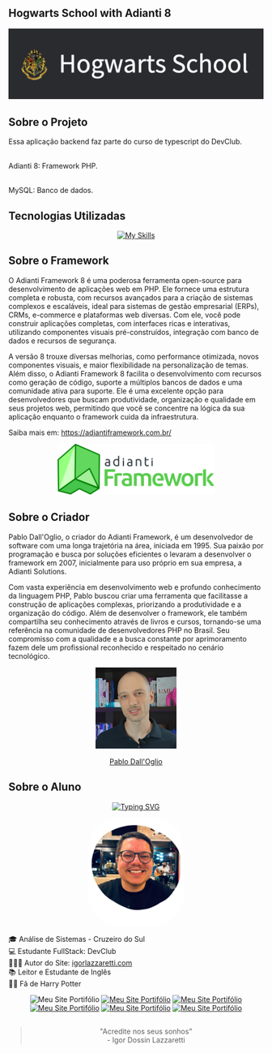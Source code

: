 <!--
    Instruções Iniciais

    Configure o Banco de Dados

    O alimente com os comandos SQL que estão em app/database/hogwartsdb.sql


    Texto para Commits:
    :man_technologist: Hogwarts School with Adianti 8
 -->

## Hogwarts School with Adianti 8

<div align="center">
   <img width="710"src="./app/images/banner.png">
</div>

## Sobre o Projeto

Essa aplicação backend faz parte do curso de typescript do DevClub.

<br> Adianti 8: Framework PHP.

<br> MySQL: Banco de dados.


## Tecnologias Utilizadas
<div align="center">

[![My Skills](https://skillicons.dev/icons?i=php,postgres,mysql)](https://skillicons.dev)

</div>

## Sobre o Framework

O Adianti Framework 8 é uma poderosa ferramenta open-source para desenvolvimento de aplicações web em PHP. Ele fornece uma estrutura completa e robusta, com recursos avançados para a criação de sistemas complexos e escaláveis,  ideal para sistemas de gestão empresarial (ERPs), CRMs, e-commerce e plataformas web diversas. Com ele, você pode construir aplicações completas, com interfaces ricas e interativas,  utilizando componentes visuais pré-construídos,  integração com banco de dados e recursos de segurança.

A versão 8 trouxe diversas melhorias, como performance otimizada, novos componentes visuais,  e maior flexibilidade na personalização de temas. Além disso, o Adianti Framework 8 facilita o desenvolvimento com recursos como  geração de código,  suporte a múltiplos bancos de dados e uma comunidade ativa para suporte. Ele é uma excelente opção para desenvolvedores que buscam produtividade,  organização e qualidade em seus projetos web,  permitindo que você se concentre na lógica da sua aplicação enquanto o framework cuida da infraestrutura.

Saiba mais em: https://adiantiframework.com.br/


<div align="center">

<img  width="310" src="./app/images/adianti.svg"> </div>

## Sobre o Criador

Pablo Dall'Oglio, o criador do Adianti Framework, é um desenvolvedor de software com uma longa trajetória na área, iniciada em 1995. Sua paixão por programação e  busca por soluções eficientes o levaram a desenvolver o framework em 2007, inicialmente para uso próprio em sua empresa, a Adianti Solutions.

Com vasta experiência em desenvolvimento web e  profundo conhecimento da linguagem PHP, Pablo  buscou criar uma ferramenta que facilitasse a construção de aplicações complexas,  priorizando a produtividade e a organização do código.  Além de desenvolver o framework, ele também compartilha seu conhecimento através de livros e cursos,  tornando-se uma referência na comunidade de desenvolvedores PHP no Brasil.  Seu compromisso com a qualidade e a busca constante por aprimoramento  fazem dele um profissional reconhecido e respeitado no cenário tecnológico.



<div align="center">
<img src="./app/images/pablo.png" width="160"><a href="https://www.linkedin.com/in/pablod" target="_blank"> <p> Pablo Dall'Oglio </p> </a>
</div>



## Sobre o Aluno
<div align="center">

[![Typing SVG](https://readme-typing-svg.herokuapp.com?font=IBM+Plex+Mono&weight=600&size=30&duration=3000&pause=700&color=ED51F7&center=true&vCenter=true&random=false&width=490&height=55&lines=Ol%C3%A1!+%F0%9F%99%8B%E2%80%8D%E2%99%82%EF%B8%8F+Meu+nome+%C3%A9+Igor;Hello!+%F0%9F%91%8B+My+name+is+Igor)](https://git.io/typing-svg)

<img src="./app/images/igor.png" width="190" style="border-radius:60px">

</div>

🎓 Análise de Sistemas - Cruzeiro do Sul <br>
💻 Estudante FullStack: DevClub <br>
👩🏻‍💻 Autor do Site: <a href="https://igorlazzaretti.com/">igorlazzaretti.com</a> <br>
📚 Leitor e Estudante de Inglês <br>
🧙‍♂️ Fã de Harry Potter  <br>

<div align="center" >
<img src="https://img.shields.io/badge/website-000000?style=for-the-badge&logo=About.me&logoColor=white" title="Meu Site Portifólio" alt="Meu Site Portifólio" width="110" height="27"/>
<a href="https://www.linkedin.com/in/igorlazzaretti/"><img src="https://img.shields.io/badge/LinkedIn-0077B5?style=for-the-badge&logo=linkedin&logoColor=white" title="Meu Site Portifólio" alt="Meu Site Portifólio" width="110" height="26"/></a>
<a href="https://www.instagram.com/dev.igorlzzrtt/"><img src="https://img.shields.io/badge/Instagram-E4405F?style=for-the-badge&logo=instagram&logoColor=white" title="Meu Site Portifólio" alt="Meu Site Portifólio" width="110" height="25"/></a>
<a href="https://api.whatsapp.com/send/?phone=5554999489840&text&type=phone_number&app_absent=0"><img src="https://img.shields.io/badge/WhatsApp-25D366?style=for-the-badge&logo=whatsapp&logoColor=white" title="Meu Site Portifólio" alt="Meu Site Portifólio" width="110" height="26"/></a>
<a href="https://www.youtube.com/@idLazzaretti/streams"><img src="https://img.shields.io/badge/YouTube-FF0000?style=for-the-badge&logo=youtube&logoColor=white" title="Meu Site Portifólio" alt="Meu Site Portifólio" width="110" height="26"/></a>
<a href="https://linktr.ee/dev.igorlzzrtt"><img src="https://img.shields.io/badge/linktree-39E09B?style=for-the-badge&logo=linktree&logoColor=white" title="Meu Site Portifólio" alt="Meu Site Portifólio" width="110" height="26"/></a>

</div>


##
<div align="center">

> "Acredite nos seus sonhos" <br> - Igor Dossin Lazzaretti

</div>